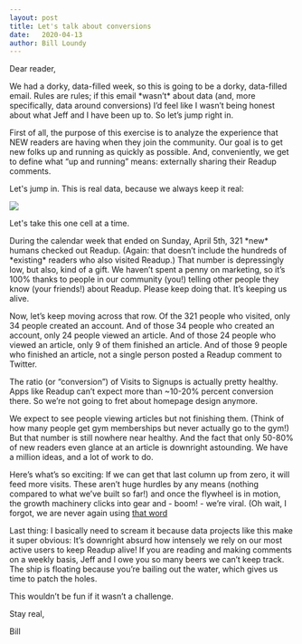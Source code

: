 ```yaml
---
layout: post
title: Let's talk about conversions
date:   2020-04-13
author: Bill Loundy
---
```

<p>
Dear reader,
</p>

<p>
We had a dorky, data-filled week, so this is going to be a dorky, data-filled email. Rules are rules; if this email *wasn’t* about data (and, more specifically, data around conversions) I’d feel like I wasn’t being honest about what Jeff and I have been up to. So let’s jump right in.
</p>

<p>
First of all, the purpose of this exercise is to analyze the experience that NEW readers are having when they join the community. Our goal is to get new folks up and running as quickly as possible. And, conveniently, we get to define what “up and running” means: externally sharing their Readup comments.
</p>

<p>
Let's jump in. This is real data, because we always keep it real: 
</p>

<p>
<img src="http://blog.readup.com/pics/conversions.png" style="display:block;margin:0 auto;max-width:100%;">
</p>

<p>
Let's take this one cell at a time.
</p> 

<p>
During the calendar week that ended on Sunday, April 5th, 321 *new* humans checked out Readup. (Again: that doesn’t include the hundreds of *existing* readers who also visited Readup.) That number is depressingly low, but also, kind of a gift. We haven’t spent a penny on marketing, so it’s 100% thanks to people in our community (you!) telling other people they know (your friends!) about Readup. Please keep doing that. It’s keeping us alive.
</p> 

<p>
Now, let’s keep moving across that row. Of the 321 people who visited, only 34 people created an account. And of those 34 people who created an account, only 24 people viewed an article. And of those 24 people who viewed an article, only 9 of them finished an article. And of those 9 people who finished an article, not a single person posted a Readup comment to Twitter.
</p> 

<p>
The ratio (or “conversion”) of Visits to Signups is actually pretty healthy. Apps like Readup can’t expect more than ~10-20% percent conversion there. So we’re not going to fret about homepage design anymore. 
</p> 

<p>
We expect to see people viewing articles but not finishing them. (Think of how many people get gym memberships but never actually go to the gym!) But that number is still nowhere near healthy. And the fact that only 50-80% of new readers even glance at an article is downright astounding. We have a million ideas, and a lot of work to do. 
</p>

<p>
Here’s what’s so exciting: If we can get that last column up from zero, it will feed more visits. These aren’t huge hurdles by any means (nothing compared to what we’ve built so far!) and once the flywheel is in motion, the growth machinery clicks into gear and - boom! - we’re viral. (Oh wait, I forgot, we are never again using <a href="https://readup.com/read/the-new-yorker/against-the-idea-of-the-coronavirus-as-metaphor">that word</a>
</p>

<p>
Last thing: I basically need to scream it because data projects like this make it super obvious: It’s downright absurd how intensely we rely on our most active users to keep Readup alive! If you are reading and making comments on a weekly basis, Jeff and I owe you so many beers we can’t keep track. The ship is floating because you’re bailing out the water, which gives us time to patch the holes.
</p>

<p>
This wouldn’t be fun if it wasn’t a challenge. 
</p>

<p>
Stay real, 
</p>

<p>
Bill
</p>